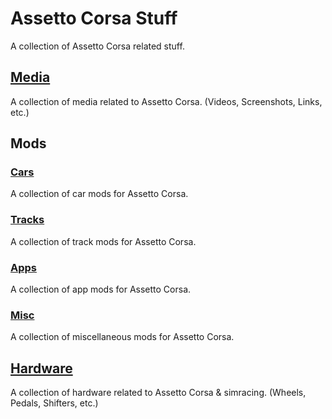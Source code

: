 # Assetto Corsa Stuff
A collection of Assetto Corsa related stuff.
## [Media](Media.md)
A collection of media related to Assetto Corsa. (Videos, Screenshots, Links, etc.)
## Mods
### [Cars](Cars.md)
A collection of car mods for Assetto Corsa.
### [Tracks](Tracks.md)
A collection of track mods for Assetto Corsa.
### [Apps](Apps.md)
A collection of app mods for Assetto Corsa.
### [Misc](Misc.md)
A collection of miscellaneous mods for Assetto Corsa.

## [Hardware](Hardware.md)
A collection of hardware related to Assetto Corsa & simracing. (Wheels, Pedals, Shifters, etc.)